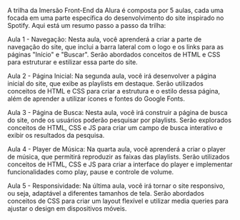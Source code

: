 A trilha da Imersão Front-End da Alura é composta por 5 aulas, cada uma focada em uma parte específica do desenvolvimento do site inspirado no Spotify. Aqui está um resumo passo a passo da trilha:

Aula 1 - Navegação: Nesta aula, você aprenderá a criar a parte de navegação do site, que inclui a barra lateral com o logo e os links para as páginas "Início" e "Buscar". 
Serão abordados conceitos de HTML e CSS para estruturar e estilizar essa parte do site.

Aula 2 - Página Inicial: Na segunda aula, você irá desenvolver a página inicial do site, que exibe as playlists em destaque. 
Serão utilizados conceitos de HTML e CSS para criar a estrutura e o estilo dessa página, além de aprender a utilizar ícones e fontes do Google Fonts.

Aula 3 - Página de Busca: Nesta aula, você irá construir a página de busca do site, onde os usuários poderão pesquisar por playlists. 
Serão explorados conceitos de HTML, CSS e JS para criar um campo de busca interativo e exibir os resultados da pesquisa.

Aula 4 - Player de Música: Na quarta aula, você aprenderá a criar o player de música, que permitirá reproduzir as faixas das playlists. 
Serão utilizados conceitos de HTML, CSS e JS para criar a interface do player e implementar funcionalidades como play, pause e controle de volume.

Aula 5 - Responsividade: Na última aula, você irá tornar o site responsivo, ou seja, adaptável a diferentes tamanhos de tela. 
Serão abordados conceitos de CSS para criar um layout flexível e utilizar media queries para ajustar o design em dispositivos móveis.

